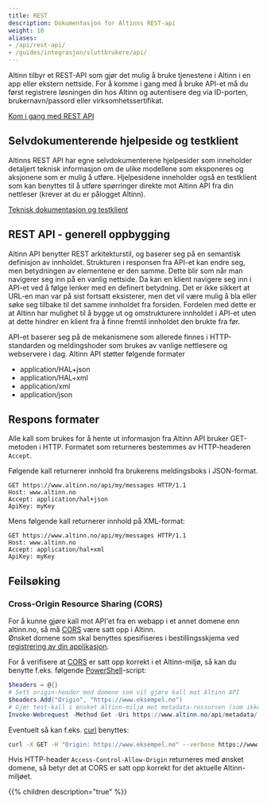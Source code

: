 ```yaml
---
title: REST
description: Dokumentasjon for Altinns REST-api
weight: 10
aliases:
- /api/rest-api/
- /guides/integrasjon/sluttbrukere/api/
---
```


Altinn tilbyr et REST-API som gjør det mulig å bruke tjenestene i Altinn i en app eller ekstern nettside. For å komme i gang med å bruke API-et må du først registrere løsningen din hos Altinn og autentisere deg via ID-porten, brukernavn/passord eller virksomhetssertifikat.

[Kom i gang med REST API](kom-i-gang/)

## Selvdokumenterende hjelpeside og testklient
Altinns REST API har egne selvdokumenterene hjelpesider som inneholder detaljert teknisk informasjon om de ulike modellene som eksponeres og aksjonene som er mulig å utføre. Hjelpesidene inneholder også en testklient som kan benyttes til å utføre spørringer direkte mot Altinn API fra din nettleser (krever at du er pålogget Altinn).

[Teknisk dokumentasjon og testklient](https://www.altinn.no/api/help/)

## REST API - generell oppbygging
Altinn API benytter REST arkitekturstil, og baserer seg på en semantisk definisjon av innholdet. Strukturen i responsen fra API-et kan endre seg, men betydningen av elementene er den samme. Dette blir som når man navigerer seg inn på en vanlig nettside. Da kan en klient navigere seg inn i API-et ved å følge lenker med en definert betydning. Det er ikke sikkert at URL-en man var på sist fortsatt eksisterer, men det vil være mulig å bla eller søke seg tilbake til det samme innholdet fra forsiden. Fordelen med dette er at Altinn har mulighet til å bygge ut og omstrukturere innholdet i API-et uten at dette hindrer en klient fra å finne fremtil innholdet den brukte fra før.

API-et baserer seg på de mekanismene som allerede finnes i HTTP-standarden og meldingshoder som brukes av vanlige nettlesere og webservere i dag.
Altinn API støtter følgende formater

 - application/HAL+json
 - application/HAL+xml
 - application/xml
 - application/json


## Respons formater
Alle kall som brukes for å hente ut informasjon fra Altinn API bruker GET-metoden i HTTP. Formatet som returneres bestemmes av HTTP-headeren `Accept`.

Følgende kall returnerer innhold fra brukerens meldingsboks i JSON-format.
```HTTP
GET https://www.altinn.no/api/my/messages HTTP/1.1
Host: www.altinn.no
Accept: application/hal+json
ApiKey: myKey
```

Mens følgende kall returnerer innhold på XML-format:
```HTTP
GET https://www.altinn.no/api/my/messages HTTP/1.1
Host: www.altinn.no
Accept: application/hal+xml
ApiKey: myKey
```

## Feilsøking

### Cross-Origin Resource Sharing (CORS)
For å kunne gjøre kall mot API'et fra en webapp i et annet domene enn altinn.no, så må [CORS] være satt opp i Altinn.  
Ønsket domene som skal benyttes spesifiseres i bestillingsskjema ved [registrering av din applikasjon](#registrer-din-applikasjon).

For å verifisere at [CORS] er satt opp korrekt i et Altinn-miljø, så kan du benytte f.eks. følgende [PowerShell]-script:

```powershell
$headers = @{}
# Sett origin-header med domene som vil gjøre kall mot Altinn API
$headers.Add("Origin", "https://www.eksempel.no")
# Gjør test-kall i ønsket Altinn-miljø mot metadata-ressursen (som ikke krever pålogging)
Invoke-Webrequest -Method Get -Uri https://www.altinn.no/api/metadata/ -Headers $headers
```

Eventuelt så kan f.eks. [curl] benyttes:

```bash
curl -X GET -H "Origin: https://www.eksempel.no" --verbose https://www.altinn.no/api/metadata/
```
Hvis HTTP-header `Access-Control-Allow-Origin` returneres med ønsket domene, så betyr det at CORS er satt opp korrekt for det aktuelle Altinn-miljøet.


[CORS]: https://developer.mozilla.org/docs/Web/HTTP/CORS
[PowerShell]: https://en.wikipedia.org/wiki/PowerShell
[curl]: https://en.wikipedia.org/wiki/CURL

{{% children description="true" %}}
